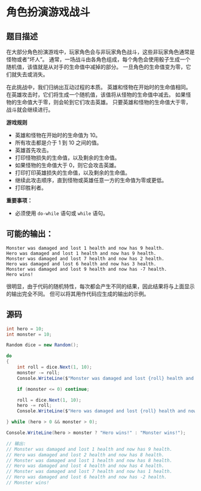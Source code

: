 # 角色扮演游戏战斗

## 题目描述

在大部分角色扮演游戏中，玩家角色会与非玩家角色战斗，这些非玩家角色通常是怪物或者“坏人”。 通常，一场战斗由各角色组成，每个角色会使用骰子生成一个随机值，该值就是从对手的生命值中减掉的部分。 一旦角色的生命值变为零，它们就失去或消失。

在此挑战中，我们归纳出互动过程的本质。 英雄和怪物在开始时的生命值相同。 在英雄攻击时，它们将生成一个随机值，该值将从怪物的生命值中减去。 如果怪物的生命值大于零，则会轮到它们攻击英雄。 只要英雄和怪物的生命值大于零，战斗就会继续进行。

**游戏规则**

- 英雄和怪物在开始时的生命值为 10。
- 所有攻击都是介于 1 到 10 之间的值。
- 英雄首先攻击。
- 打印怪物损失的生命值，以及剩余的生命值。
- 如果怪物的生命值大于 0，则它会攻击英雄。
- 打印打印英雄损失的生命值，以及剩余的生命值。
- 继续此攻击顺序，直到怪物或英雄任意一方的生命值为零或更低。
- 打印胜利者。

**重要事项：**

- 必须使用 `do-while` 语句或 `while` 语句。

## 可能的输出：

```output
Monster was damaged and lost 1 health and now has 9 health.
Hero was damaged and lost 1 health and now has 9 health.
Monster was damaged and lost 7 health and now has 2 health.
Hero was damaged and lost 6 health and now has 3 health.
Monster was damaged and lost 9 health and now has -7 health.
Hero wins!
```

很明显，由于代码的随机特性，每次都会产生不同的结果，因此结果将与上面显示的输出完全不同。 但可以将其用作代码应生成的输出的示例。

## 源码

```c#
int hero = 10;
int monster = 10;

Random dice = new Random();

do
{
    int roll = dice.Next(1, 10);
    monster -= roll;
    Console.WriteLine($"Monster was damaged and lost {roll} health and now has {monster} health.");

    if (monster <= 0) continue;

    roll = dice.Next(1, 10);
    hero -= roll;
    Console.WriteLine($"Hero was damaged and lost {roll} health and now has {hero} health.");

} while (hero > 0 && monster > 0);

Console.WriteLine(hero > monster ? "Hero wins!" : "Monster wins!");

// 输出: 
// Monster was damaged and lost 1 health and now has 9 health.
// Hero was damaged and lost 2 health and now has 8 health.
// Monster was damaged and lost 1 health and now has 8 health.
// Hero was damaged and lost 4 health and now has 4 health.
// Monster was damaged and lost 7 health and now has 1 health.
// Hero was damaged and lost 6 health and now has -2 health.
// Monster wins!
```


